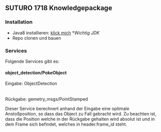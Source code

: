 ## SUTURO 1718 Knowledgepackage

### Installation

- Java8 installieren: [klick mich](https://wiki.ubuntuusers.de/Java/Installation/Oracle_Java/Java_8/) **Wichtig JDK*
- Repo clonen und bauen

### Services

Folgende Services gibt es:

#### object_detection/PokeObject

Eingabe: ObjectDetection<br/><br/>      
Rückgabe: gemetry_msgs/PointStamped

Dieser Service berechnert anhand der Eingabe eine optimale Anstoßposition, so dass das Object zu Fall gebracht wird. Zu beachten ist, dass die Position welche in der Rückgabe gehalten wird absolut ist und in dem Frame sich befindet, welches in header.frame_id steht.